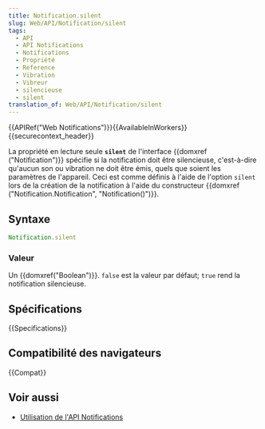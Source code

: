 ```yaml
---
title: Notification.silent
slug: Web/API/Notification/silent
tags:
  - API
  - API Notifications
  - Notifications
  - Propriété
  - Reference
  - Vibration
  - Vibreur
  - silencieuse
  - silent
translation_of: Web/API/Notification/silent
---
```


{{APIRef("Web Notifications")}}{{AvailableInWorkers}}{{securecontext_header}}

La propriété en lecture seule **`silent`** de l'interface {{domxref ("Notification")}} spécifie si la notification doit être silencieuse, c'est-à-dire qu'aucun son ou vibration ne doit être émis, quels que soient les paramètres de l'appareil. Ceci est comme définis à l'aide de l'option `silent` lors de la création de la notification à l'aide du constructeur {{domxref ("Notification.Notification", "Notification()")}}.

## Syntaxe

```js
Notification.silent
```

### Valeur

Un {{domxref("Boolean")}}. `false` est la valeur par défaut; `true` rend la notification silencieuse.

## Spécifications

{{Specifications}}

## Compatibilité des navigateurs

{{Compat}}

## Voir aussi

- [Utilisation de l'API Notifications](/fr/docs/Web/API/Notifications_API/Using_the_Notifications_API)
